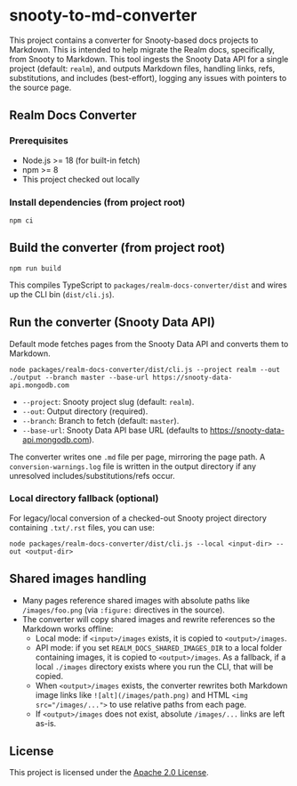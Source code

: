 # snooty-to-md-converter

This project contains a converter for Snooty-based docs projects to Markdown. 
This is intended to help migrate the Realm docs, specifically, from Snooty to Markdown. 
This tool ingests the Snooty Data API for a single project (default: `realm`), 
and outputs Markdown files, handling links, refs, substitutions, and includes (best-effort), 
logging any issues with pointers to the source page.

## Realm Docs Converter

### Prerequisites
- Node.js >= 18 (for built-in fetch)
- npm >= 8
- This project checked out locally

### Install dependencies (from project root)
```
npm ci
```

## Build the converter (from project root)
```
npm run build
```
This compiles TypeScript to `packages/realm-docs-converter/dist` and wires up the CLI bin (`dist/cli.js`).

## Run the converter (Snooty Data API)
Default mode fetches pages from the Snooty Data API and converts them to Markdown.
```
node packages/realm-docs-converter/dist/cli.js --project realm --out ./output --branch master --base-url https://snooty-data-api.mongodb.com
```
- `--project`: Snooty project slug (default: `realm`).
- `--out`: Output directory (required).
- `--branch`: Branch to fetch (default: `master`).
- `--base-url`: Snooty Data API base URL (defaults to https://snooty-data-api.mongodb.com).

The converter writes one `.md` file per page, mirroring the page path. A `conversion-warnings.log` file is written in the output directory if any unresolved includes/substitutions/refs occur.

### Local directory fallback (optional)
For legacy/local conversion of a checked-out Snooty project directory containing `.txt/.rst` files, you can use:
```
node packages/realm-docs-converter/dist/cli.js --local <input-dir> --out <output-dir>
```

## Shared images handling
- Many pages reference shared images with absolute paths like `/images/foo.png` (via `:figure:` directives in the source).
- The converter will copy shared images and rewrite references so the Markdown works offline:
    - Local mode: if `<input>/images` exists, it is copied to `<output>/images`.
    - API mode: if you set `REALM_DOCS_SHARED_IMAGES_DIR` to a local folder containing images, it is copied to `<output>/images`. As a fallback, if a local `./images` directory exists where you run the CLI, that will be copied.
    - When `<output>/images` exists, the converter rewrites both Markdown image links like `![alt](/images/path.png)` and HTML `<img src="/images/...">` to use relative paths from each page.
    - If `<output>/images` does not exist, absolute `/images/...` links are left as-is.

## License

This project is licensed under the [Apache 2.0 License](LICENSE).